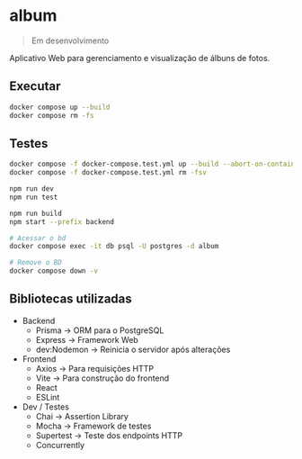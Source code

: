 # album
> Em desenvolvimento

Aplicativo Web para gerenciamento e visualização de álbuns de fotos. 

## Executar
```bash
docker compose up --build
docker compose rm -fs
```

## Testes
```bash
docker compose -f docker-compose.test.yml up --build --abort-on-container-exit
docker compose -f docker-compose.test.yml rm -fsv
```

```bash
npm run dev
npm run test

npm run build
npm start --prefix backend

# Acessar o bd
docker compose exec -it db psql -U postgres -d album

# Remove o BD
docker compose down -v
```

## Bibliotecas utilizadas
- Backend
  - Prisma -> ORM para o PostgreSQL
  - Express -> Framework Web
  - dev:Nodemon -> Reinicia o servidor após alterações
- Frontend
  - Axios -> Para requisições HTTP
  - Vite -> Para construção do frontend 
  - React
  - ESLint
- Dev / Testes
  - Chai -> Assertion Library
  - Mocha -> Framework de testes
  - Supertest -> Teste dos endpoints HTTP
  - Concurrently
